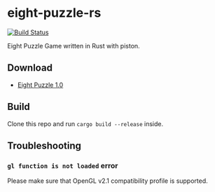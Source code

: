 # eight-puzzle-rs

[![Build Status](https://dev.azure.com/jason5lee/eight-puzzle-rs/_apis/build/status/Jason5Lee.eight-puzzle-rs?branchName=master)](https://dev.azure.com/jason5lee/eight-puzzle-rs/_build/latest?definitionId=11&branchName=master)

Eight Puzzle Game written in Rust with piston.

## Download

* [Eight Puzzle 1.0](release-notes/1.0/README.md)

## Build

Clone this repo and run `cargo build --release` inside.

## Troubleshooting

### `gl function is not loaded` error

Please make sure that OpenGL v2.1 compatibility profile is supported.
